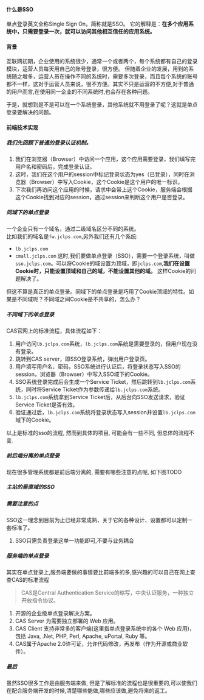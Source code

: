 
#### 什么是SSO

单点登录英文全称Single Sign On，简称就是SSO。
它的解释是：**在多个应用系统中，只需要登录一次，就可以访问其他相互信任的应用系统。**

#### 背景
互联网初期，企业使用的系统很少，通常一个或者两个，每个系统都有自己的登录模块，运营人员每天用自己的账号登录，很方便。
但随着企业的发展，用到的系统随之增多，运营人员在操作不同的系统时，需要多次登录，而且每个系统的账号都不一样，这对于运营人员来说，很不方便。其实不只是运营的不方便,对于普通的用户而言,在使用同一企业的不同系统时,也会存在各种问题。

于是，就想到是不是可以在一个系统登录，其他系统就不用登录了呢？这就是单点登录要解决的问题。

#### 前端技术实现

##### 我们先回顾下普通的登录认证机制。

1. 我们在浏览器（Browser）中访问一个应用，这个应用需要登录，我们填写完用户名和密码后，完成登录认证。
2. 这时，我们在这个用户的session中标记登录状态为yes（已登录），同时在浏览器（Browser）中写入Cookie，这个Cookie是这个用户的唯一标识。
3. 下次我们再访问这个应用的时候，请求中会带上这个Cookie，服务端会根据这个Cookie找到对应的session，通过session来判断这个用户是否登录。

##### 同域下的单点登录

一个企业只有一个域名，通过二级域名区分不同的系统。  
比如我们的域名是`fw.jclps.com`,另外我们还有几个系统:
+ `lb.jclps.com`
+ `cmall.jclps.com`
这时,我们要做单点登录（SSO），需要一个登录系统，叫做`sso.jclps.com`。可以将Cookie的域设置为顶域，即`jclps.com`,**我们在设置Cookie时，只能设置顶域和自己的域，不能设置其他的域。** 这样Cookie的问题解决了。

但这不算是真正的单点登录。同域下的单点登录是巧用了Cookie顶域的特性。如果是不同域呢？不同域之间Cookie是不共享的，怎么办？

##### 不同域下的单点登录

CAS官网上的标准流程，具体流程如下：

1. 用户访问`lb.jclps.com`系统，`lb.jclps.com`系统是需要登录的，但用户现在没有登录。
2. 跳转到CAS server，即SSO登录系统，弹出用户登录页。
3. 用户填写用户名、密码，SSO系统进行认证后，将登录状态写入SSO的session，浏览器（Browser）中写入SSO域下的Cookie。
4. SSO系统登录完成后会生成一个Service Ticket，然后跳转到`lb.jclps.com`系统，同时将Service Ticket作为参数传递给`lb.jclps.com`系统。
5. `lb.jclps.com`系统拿到Service Ticket后，从后台向SSO发送请求，验证Service Ticket是否有效。
6. 验证通过后，`lb.jclps.com`系统将登录状态写入session并设置`lb.jclps.com`域下的Cookie。

以上是标准的sso的流程, 然而到具体的项目, 可能会有一些不同, 但总体的流程不变.

##### 前后端分离的单点登录

现在很多管理系统都是前后端分离的, 需要有哪些注意的点呢, 如下图TODO

##### 主站的垂直域的SSO


##### 需要注意的点

SSO这一理念到目前为止已经非常成熟，关于它的各种设计、设置都可以定制一套标准了。
1. SSO只需负责登录这单一功能即可,不要与业务耦合











##### 服务端的单点登录
其实在单点登录上,服务端要做的事情要比前端多的多,感兴趣的可以自己在网上查查CAS的标准流程

> CAS是Central Authentication Service的缩写，中央认证服务，一种独立开放指令协议。

1. 开源的企业级单点登录解决方案。
2. CAS Server 为需要独立部署的 Web 应用。
3. CAS Client 支持非常多的客户端(这里指单点登录系统中的各个 Web 应用)，包括 Java, .Net, PHP, Perl, Apache, uPortal, Ruby 等。
4. CAS属于Apache 2.0许可证，允许代码修改，再发布（作为开源或商业软件）。

##### 最后

虽然SSO很多工作是由服务端来做, 但是了解标准的流程也是很重要的,可以使我们在配合服务端开发的时候,清楚哪些能做,哪些应该做,避免将来的返工。







